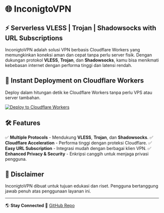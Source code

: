 # 🌐 InconigtoVPN

## ⚡ Serverless VLESS | Trojan | Shadowsocks with URL Subscriptions

InconigtoVPN adalah solusi VPN berbasis Cloudflare Workers yang memungkinkan koneksi aman dan cepat tanpa perlu server fisik. Dengan dukungan protokol **VLESS**, **Trojan**, dan **Shadowsocks**, kamu bisa menikmati kebebasan internet dengan performa tinggi dan latensi rendah.

## 🚀 Instant Deployment on Cloudflare Workers

Deploy dalam hitungan detik ke Cloudflare Workers tanpa perlu VPS atau server tambahan.

[![Deploy to Cloudflare Workers](https://deploy.workers.cloudflare.com/button)](https://deploy.workers.cloudflare.com/?url=https://github.com/InconigtoVPN/InconigtoVPN)

## 🛠️ Features
✅ **Multiple Protocols** - Mendukung **VLESS**, **Trojan**, dan **Shadowsocks**.
✅ **Cloudflare Acceleration** - Performa tinggi dengan proteksi Cloudflare.
✅ **Easy URL Subscription** - Integrasi mudah dengan berbagai klien VPN.
✅ **Enhanced Privacy & Security** - Enkripsi canggih untuk menjaga privasi pengguna.


## 📌 Disclaimer
InconigtoVPN dibuat untuk tujuan edukasi dan riset. Pengguna bertanggung jawab penuh atas penggunaan layanan ini.

---

🌎 **Stay Connected**
📌 [GitHub Repo](https://github.com/InconigtoVPN/InconigtoVPN)
